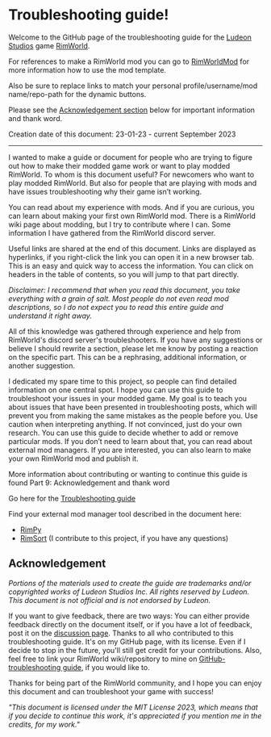 # Troubleshooting guide!

Welcome to the GitHub page of the troubleshooting guide for the [Ludeon Studios](https://ludeon.com) game [RimWorld](https://rimworldgame.com).

For references to make a RimWorld mod you can go to [RimWorldMod](https://github.com/Chunnyluny/RimWorldMod/wiki) for more information how to use the mod template.

Also be sure to replace links to match your personal profile/username/mod name/repo-path for the dynamic buttons.

Please see the [Acknowledgement section](#Acknowledgement) below for important information and thank word.

Creation date of this document: 23-01-23 - current September 2023

---

I wanted to make a guide or document for people who are trying to figure out how to make their modded game work or want to play modded RimWorld. To whom is this document
useful? For newcomers who want to play modded RimWorld. But also for people that are playing with mods and have issues troubleshooting why their game isn’t working.

You can read about my experience with mods. And if you are curious, you can learn about making your first own RimWorld mod. There is a RimWorld wiki page about modding, but I try to contribute where I can. Some information I have gathered from the RimWorld discord server.

Useful links are shared at the end of this document. Links are displayed as hyperlinks, if you right-click the link you can open it in a new browser tab. This is an easy and quick way to access the information. You can click on headers in the table of contents, so you will jump to that part directly.

*Disclaimer: I recommend that when you read this document, you take everything with a grain of salt. Most people do not even read mod descriptions, so I do not expect you to read this entire guide and understand it right away.*

All of this knowledge was gathered through experience and help from RimWorld's discord server's troubleshooters. If you have any suggestions or believe I should rewrite a section, please let me know by posting a reaction on the specific part. This can be a rephrasing, additional information, or another suggestion.

I dedicated my spare time to this project, so people can find detailed information on one central spot. I hope you can use this guide to troubleshoot your issues in your modded game.
My goal is to teach you about issues that have been presented in troubleshooting posts, which will prevent you from making the same mistakes as the people before you. Use caution when interpreting anything. If not convinced, just do your own research.
You can use this guide to decide whether to add or remove particular mods. If you don’t need to learn about that, you can read about external mod managers. If you are interested, you can also learn to make your own RimWorld mod and publish it.

More information about contributing or wanting to continue this guide is found Part 9: Acknowledgement and thank word

Go here for the [Troubleshooting guide](https://docs.google.com/document/d/1Hw0vxHBisM4mCju-XqGhaDf0O8Eu8ZGbjd7qLjTtrso/edit?usp=sharing)

Find your external mod manager tool described in the document here:
- [RimPy](https://github.com/rimpy-custom/RimPy/releases)
- [RimSort](https://github.com/RimSort/RimSort) (I contribute to this project, if you have any questions)

## Acknowledgement
*Portions of the materials used to create the guide are trademarks and/or copyrighted works of Ludeon Studios Inc. All rights reserved by Ludeon. This document is not official and is not endorsed by Ludeon.*

If you want to give feedback, there are two ways: You can either provide feedback directly on the document itself, or if you have a lot of feedback, post it on the [discussion page](https://github.com/Chunnyluny/troubleshootingguide/discussions). Thanks to all who contributed to this troubleshooting guide. It's on my GitHub page, with its license. Even if I decide to stop in the future, you'll still get credit for your contributions. Also, feel free to link your RimWorld wiki/repository to mine on [GitHub-troubleshooting guide](https://github.com/Chunnyluny/troubleshootingguide), if you would like to.

Thanks for being part of the RimWorld community, and I hope you can enjoy this document and can troubleshoot your game with success!

*"This document is licensed under the MIT License 2023, which means that if you decide to continue this work, it's appreciated if you mention me in the credits, for my work."*
